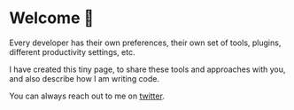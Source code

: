# Welcome 👋

Every developer has their own preferences, their own set of tools, plugins, different productivity settings, etc.

I have created this tiny page, to share these tools and approaches with you, and also describe how I am writing code.

You can always reach out to me on [twitter](http://twitter.com/zilahy).
